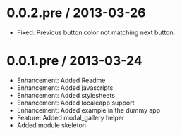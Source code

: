 
0.0.2.pre / 2013-03-26 
======================

  * Fixed: Previous button color not matching next button.

0.0.1.pre / 2013-03-24 
======================

  * Enhancement: Added Readme
  * Enhancement: Added javascripts
  * Enhancement: Added stylesheets
  * Enhancement: Added localeapp support
  * Enhancement: Added example in the dummy app
  * Feature: Added modal_gallery helper
  * Added module skeleton
